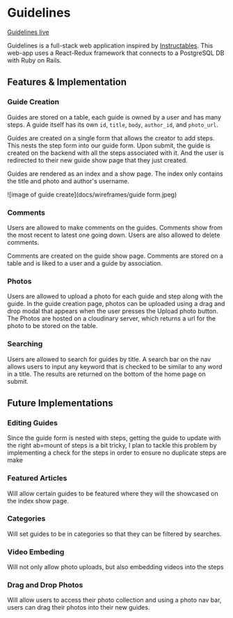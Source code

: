 # Guidelines

[Guidelines live][heroku]

[heroku]: http://www.how-do-i-.herokuapp.com
[Instructables]: http://www.Instructables.com

Guidelines is a full-stack web application inspired by [Instructables]. This web-app uses a React-Redux framework that connects to a PostgreSQL DB with Ruby on Rails.

## Features & Implementation

### Guide Creation

  Guides are stored on a table, each guide is owned by a user and has many steps. A guide itself has its own `id`, `title`,  `body`, `author_id`, and `photo_url`.

  Guides are created on a single form that allows the creator to add steps. This nests the step form into our guide form. Upon submit, the guide is created on the backend with all the steps associated with it.  And the user is redirected to their new guide show page that they just created.

  Guides are rendered as an index and a show page. The index only contains the title and photo and author's username.

  ![image of guide create](docs/wireframes/guide form.jpeg)

### Comments

  Users are allowed to make comments on the guides. Comments show from the most recent to latest one going down. Users are also allowed to delete comments.

  Comments are created on the guide show page. Comments are stored on a table and is liked to a user and a guide by association.


### Photos

  Users are allowed to upload a photo for each guide and step along with the guide. In the guide creation page, photos can be uploaded using a drag and drop modal that appears when the user presses the Upload photo button. The Photos are hosted on a cloudinary server, which returns a url for the photo to be stored on the table.

### Searching

  Users are allowed to search for guides by title. A search bar on the nav allows users to input any keyword that is checked to be similar to any word in a title. The results are returned on the bottom of the home page on submit.


## Future Implementations

### Editing Guides

  Since the guide form is nested with steps, getting the guide to update with the right ab=mount of steps is a bit tricky, I plan to tackle this problem by implementing a check for the steps in order to ensure no duplicate steps are make

### Featured Articles

  Will allow certain guides to be featured where they will the showcased on the index show page.

### Categories

  Will set guides to be in categories so that they can be filtered by searches.

### Video Embeding

  Will not only allow photo uploads, but also embedding videos into the steps

### Drag and Drop Photos

  Will allow users to access their photo collection and using a photo nav bar, users can drag their photos into their new guides.

